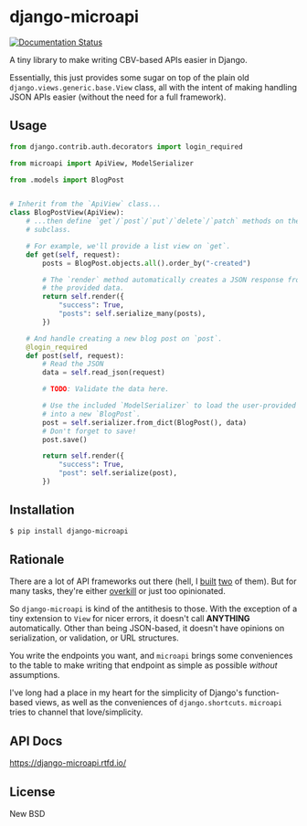 # django-microapi

[![Documentation Status](https://readthedocs.org/projects/django-microapi/badge/?version=latest)](https://django-microapi.readthedocs.io/en/latest/?badge=latest)

A tiny library to make writing CBV-based APIs easier in Django.

Essentially, this just provides some sugar on top of the plain old `django.views.generic.base.View` class, all with the intent of making handling JSON APIs easier (without the need for a full framework).


## Usage

```python
from django.contrib.auth.decorators import login_required

from microapi import ApiView, ModelSerializer

from .models import BlogPost


# Inherit from the `ApiView` class...
class BlogPostView(ApiView):
    # ...then define `get`/`post`/`put`/`delete`/`patch` methods on the
    # subclass.

    # For example, we'll provide a list view on `get`.
    def get(self, request):
        posts = BlogPost.objects.all().order_by("-created")

        # The `render` method automatically creates a JSON response from
        # the provided data.
        return self.render({
            "success": True,
            "posts": self.serialize_many(posts),
        })

    # And handle creating a new blog post on `post`.
    @login_required
    def post(self, request):
        # Read the JSON
        data = self.read_json(request)

        # TODO: Validate the data here.

        # Use the included `ModelSerializer` to load the user-provided data
        # into a new `BlogPost`.
        post = self.serializer.from_dict(BlogPost(), data)
        # Don't forget to save!
        post.save()

        return self.render({
            "success": True,
            "post": self.serialize(post),
        })
```


## Installation

```bash
$ pip install django-microapi
```


## Rationale

There are a lot of API frameworks out there (hell, I [built](https://tastypieapi.org/) [two](https://github.com/toastdriven/restless) of them). But for many tasks, they're either [overkill](https://en.wikipedia.org/wiki/HATEOAS) or just too opinionated.

So `django-microapi` is kind of the antithesis to those. With the exception of a tiny extension to `View` for nicer errors, it doesn't call **ANYTHING** automatically. Other than being JSON-based, it doesn't have opinions on serialization, or validation, or URL structures.

You write the endpoints you want, and `microapi` brings some conveniences to the table to make writing that endpoint as simple as possible _without_ assumptions.

I've long had a place in my heart for the simplicity of Django's function-based views, as well as the conveniences of `django.shortcuts`. `microapi` tries to channel that love/simplicity.


## API Docs

https://django-microapi.rtfd.io/


## License

New BSD
